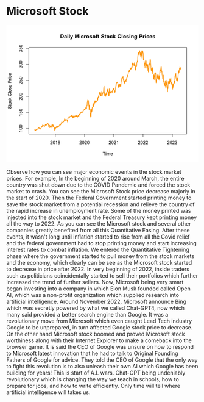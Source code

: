 # Microsoft Stock 


![](Microsoft_Stock_files/figure-gfm/unnamed-chunk-3-1.png)


Observe how you can see major economic events in the stock market prices. For example, In the beginning of 2020 around March, the entire country was shut down due to the COVID Pandemic and forced the stock market to crash. You can see the Microsoft Stock price decrease majorly in the start of 2020. Then the Federal Government started printing money to save the stock market from a potential recession and relieve the country of the rapid increase in unemployment rate. Some of the money printed was injected into the stock market and the Federal Treasury kept printing money all the way to 2022. As you can see the Microsoft stock and several other companies greatly benefited from all this Quantitative Easing. After these events, it wasn't long until inflation started to rise from all the Covid relief and the federal government had to stop printing money and start increasing interest rates to combat inflation. We entered the Quantitative Tightening phase where the government started to pull money from the stock markets and the economy, which clearly can be see as the Microsoft stock started to decrease in price after 2022. In very beginning of 2022, inside traders such as politicians coincidentally started to sell their portfolios which further increased the trend of further sellers. Now, Microsoft being very smart began investing into a company in which Elon Musk founded called Open AI, which was a non-profit organization which supplied research into artificial intelligence. Around November 2022, Microsoft announce Bing which was secretly powered by what we called Chat-GPT4, now which many said provided a better search engine than Google. It was a revolutionary move from Microsoft which even caught Lead Tech industry Google to be unprepared, in turn affected Google stock price to decrease. On the other hand Microsoft stock boomed and proved Microsoft stock worthiness along with their Internet Explorer to make a comeback into the browser game. It is said the CEO of Google was unsure on how to respond to Microsoft latest innovation that he had to talk to Original Founding Fathers of Google for advice. They told the CEO of Google that the only way to fight this revolution is to also unleash their own AI which Google has been building for years! This is start of A.I. wars. Chat-GPT being undeniably revolutionary which is changing the way we teach in schools, how to prepare for jobs, and how to write efficiently. Only time will tell where artificial intelligence will takes us. 

